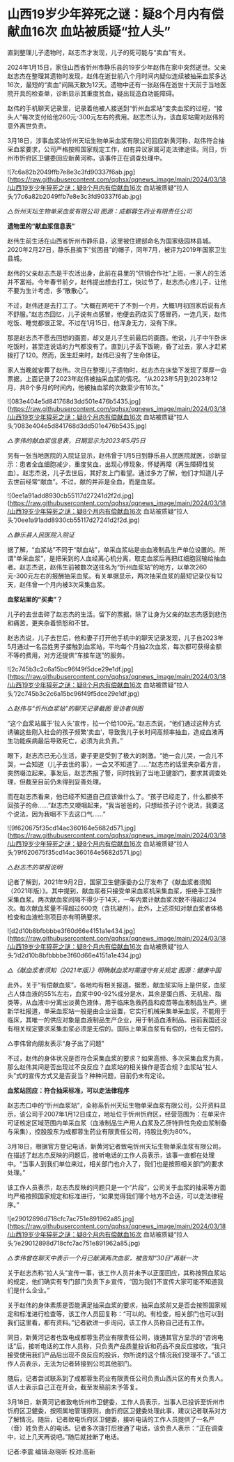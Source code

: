# 山西19岁少年猝死之谜：疑8个月内有偿献血16次 血站被质疑“拉人头”

直到整理儿子遗物时，赵志杰才发现，儿子的死可能与“卖血”有关。

2024年1月15日，家住山西省忻州市静乐县的19岁少年赵伟在家中突然逝世。父亲赵志杰在整理其遗物时发现，赵伟在逝世前八个月时间内疑似连续被抽采血浆多达16次，最短的“卖血”间隔天数为12天。遗物中还有一张赵伟在逝世十天前于当地医院开具的检查单，诊断显示其重度贫血，疑出现造血功能障碍。

赵伟的手机聊天记录里，记录着他被人接送到“忻州血浆站”变卖血浆的过程，“接头人”每次支付给他260元-300元左右的费用。赵志杰认为，该血浆站需对赵伟的意外离世负责。

3月18日，涉事血浆站忻州天坛生物单采血浆有限公司回应新黄河称，赵伟符合抽采血浆要求，公司严格按照国家规定工作，如有异议家属可走法律途径。同日，忻州市忻府区卫健委回应新黄河称，该事件正在调查处理中。

![7c6a82b2049ffb7e8e3c3fd90337f6ab.jpg](https://raw.githubusercontent.com/qqhsx/qqnews_image/main/2024/03/18/山西19岁少年猝死之谜：疑8个月内有偿献血16次 血站被质疑“拉人头”/7c6a82b2049ffb7e8e3c3fd90337f6ab.jpg)

_△忻州天坛生物单采血浆有限公司 图源：成都蓉生药业有限责任公司_

**遗物里的“献血浆信息表”**

赵伟生前生活在山西省忻州市静乐县，这里被住建部命名为国家级园林县城。2020年2月27日，静乐县摘下“贫困县”的帽子，同年7月，被评为2019年国家卫生县城。

赵伟的父亲赵志杰是干农活出身，此前在县里的“供销合作社”上班，一家人的生活并不富裕。今年春节前夕，赵伟提出想去打工，快过节了，赵志杰心疼儿子，让他不要为生计考虑，多“散散心”。

不过，赵伟还是去打工了。“大概在网吧干了不到一个月，大概1月初回家后说有点不舒服。”赵志杰回忆，儿子说有点感冒，他便去药店买了感冒药，一连几天，赵伟吃饭、睡觉都很正常。不过在1月15日，他浑身无力，没有下床。

那是赵志杰不愿去回想的画面，却又是儿子生前最后的画面。他说，儿子中午卧床吃饭时，甚至连说话的力气都没有了。直到儿子丢下饭碗，昏了过去，家人才赶紧拨打了120。然而，医生赶来时，赵伟已没有了生命体征。

家人当晚就安葬了赵伟。次日在整理儿子遗物时，赵志杰在床垫下发现了厚厚一沓票据，上面记录了2023年赵伟被抽采血浆的情况。“从2023年5月到2023年12月，共8个多月的时间内，他被抽血浆的次数至少有16次。”

![083e404e5d841768d3dd501e476b5435.jpg](https://raw.githubusercontent.com/qqhsx/qqnews_image/main/2024/03/18/山西19岁少年猝死之谜：疑8个月内有偿献血16次 血站被质疑“拉人头”/083e404e5d841768d3dd501e476b5435.jpg)

_△李伟的献血浆信息表，日期显示为2023年5月5日_

另有一张当地医院的入院证显示，赵伟曾于1月5日到静乐县人民医院就医，诊断显示：患者全血细胞减少，重度贫血，出现心悸现象，怀疑再障（再生障碍性贫血）。赵志杰说，儿子去世后，其好友上门看望。通过多方了解，他们才知道儿子去世前经常“献血”。不过，献的并非是全血，而是血浆。

![0ee1a91add8930cb55117d27241d2f2d.jpg](https://raw.githubusercontent.com/qqhsx/qqnews_image/main/2024/03/18/山西19岁少年猝死之谜：疑8个月内有偿献血16次 血站被质疑“拉人头”/0ee1a91add8930cb55117d27241d2f2d.jpg)

_△静乐县人民医院入院证_

据了解，“血浆站”不同于“献血站”，单采血浆站是由血液制品生产单位设置的。所谓“单采血浆”，是把采到的人血经离心机分离，取走血浆后再把红细胞回输给抽血者。赵志杰说，赵伟生前被数次送往名为“忻州血浆站”的地方，以单次260元-300元左右的报酬抽采血浆。有关单据显示，两次抽采血浆的最短记录仅有12天，赵伟曾一个月内被3次采集血浆。

**血浆站里的“买卖”？**

儿子的去世击碎了赵志杰的生活。留下的票据，除了让身为父亲的赵志杰感到悲伤和痛苦，更夹杂着愤怒和不甘。

赵志杰说，儿子去世后，他和妻子打开他手机中的聊天记录发现，儿子自2023年5月通过一名吕姓男子接触到血浆站，平均每个月抽2次血浆，每次都可获得金额不等的费用，对方还提供“车接车送”的服务。

![2c745b3c2c6a15bc96f49f5dce29e1df.jpg](https://raw.githubusercontent.com/qqhsx/qqnews_image/main/2024/03/18/山西19岁少年猝死之谜：疑8个月内有偿献血16次 血站被质疑“拉人头”/2c745b3c2c6a15bc96f49f5dce29e1df.jpg)

_△赵伟与“忻州血浆站”的聊天记录截图 受访者供图_

“这个血浆站属于‘拉人头’宣传，拉一个给100元。”赵志杰说，“他们通过这种方式诱骗这些刚入社会的孩子频繁‘卖血’，导致我儿子长时间高频率抽血，造成血液再生功能疾病最后导致死亡，必须为此负责。”

眼下，赵志杰已无心生活，妻子更是受到了极大的刺激。“她一会儿哭，一会儿不哭，一会知道（儿子去世的事），一会又不知道了……”赵志杰的话里夹杂着方言，突然啜泣起来。事发后，赵志杰报了警，同时找到了当地卫健部门，要求其调查处理，但截至目前仍未得到妥善处理。

而在赵志杰看来，他已经不知道自己应该做什么了。“孩子已经走了，什么都换不回孩子的命……”赵志杰又哽咽起来，“我当爸爸的，只想给孩子讨个说法，我要这个说法，因为我咽不下去这口气……”

![9f620675f35cd14ac360164e5682d571.jpg](https://raw.githubusercontent.com/qqhsx/qqnews_image/main/2024/03/18/山西19岁少年猝死之谜：疑8个月内有偿献血16次 血站被质疑“拉人头”/9f620675f35cd14ac360164e5682d571.jpg)

_△赵志杰的举报说明_

记者了解到，2021年9月2日，国家卫生健康委办公厅发布了《献血浆者须知（2021年版）》。其中提到，献血浆者只接受单采血浆机采集血浆，拒绝手工操作采集血浆。两次献血浆间隔不得少于14天，一年内累计献血浆次数不得超过24次。每次献血浆量不得超过600克（含抗凝剂）。此外，上述须知对献血浆者体格检查和血液检测项目亦有明确要求。

![d2d10b8bfbbbbe3f60d66e4151a1e434.jpg](https://raw.githubusercontent.com/qqhsx/qqnews_image/main/2024/03/18/山西19岁少年猝死之谜：疑8个月内有偿献血16次 血站被质疑“拉人头”/d2d10b8bfbbbbe3f60d66e4151a1e434.jpg)

_△《献血浆者须知（2021年版）》明确献血浆时需遵守有关规定 图源：健康中国_

此外，关于“有偿献血浆”，各地均有相关报道。据悉，献血浆实际上是供浆，血浆占人体血液的55%左右，血浆中90-92%成分是水，其余是蛋白质、无机盐、脂类等，从血液中分离出淡黄色液体，用于临床急救药品和疫苗等血液制品生产。据新华社报道，单采血浆站一般是由企业设置，它实行机械采集单采血浆，不能用于临床，其唯一的供应对象是血液制品生产企业，用于制造血液制品。目前我国还没有相关规定要求采集血浆必须是无偿的。国际上单采血浆有有偿的，也有无偿的。

△李伟曾向朋友表示“身子出了问题”

不过，赵伟的身体状况是否符合采集血浆的要求？如果高频、多次采集血浆为真，那么赵伟其间是否出现过不良反应？血浆站的相关操作是否合规？血浆站“拉人头”式的宣传方式又是否妥当？种种问题，目前仍未有定论。

**血浆站回应：符合抽采标准，可以走法律程序**

赵志杰口中的“忻州血浆站”，全称系忻州天坛生物单采血浆有限公司，公开资料显示，该公司于2007年1月12日成立，地址位于忻州忻府区，经营范围为：在单采许可证核定区域范围内单采血浆（血液制品生产用人血浆及乙肝特异性免疫血浆制备与采集），控股股东为成都蓉生药业有限责任公司，持股比例为80%。

3月18日，根据官方登记电话，新黄河记者致电忻州天坛生物单采血浆有限公司。在描述了赵志杰反映的问题后，接听电话的工作人员表示，该事一直都在处理中。“当事人到我们单位来过，相关部门也介入了，我们也是按照相关部门的要求处理。”

该工作人员表示，赵志杰反映的问题只是一个“片段”，公司关于血浆的抽采等方面均严格按照国家规定和标准进行，“如果觉得我们哪个地方不合适，可以走法律程序。”

![e29012898d718cfc7ac751e891962a85.jpg](https://raw.githubusercontent.com/qqhsx/qqnews_image/main/2024/03/18/山西19岁少年猝死之谜：疑8个月内有偿献血16次 血站被质疑“拉人头”/e29012898d718cfc7ac751e891962a85.jpg)

_△李伟曾在聊天中表示一个月已献满两次血浆，被告知“30日”再献一次_

关于赵志杰称“拉人头”宣传一事，该工作人员并未予以正面回应，其称按照血浆站的规定，他们确实有专门部门负责下乡宣传，“因为我们不宣传大家可能不知道我们是什么企业。”

关于赵伟的身体素质是否能满足抽采血浆的要求，抽采血浆前又是否会按照国家规定和标准进行检查等，该工作人员回复称：“可以的。有检查，相关部门也可以到我们这里看，都有资料。”记者欲进一步询问，该工作人员称自己还有工作。

同日，新黄河记者也致电成都蓉生药业有限责任公司，拨通其官方显示的“咨询电话”后，接听电话的工作人员称，只负责产品质量投诉和药品不良反应接收，“我只接受使用我们产品后出现不良反应的投诉，你所说的这个情况我们受理不了。”该工作人员表示，无法为记者转接到公司其他部门。

随后，记者尝试联系到了成都蓉生药业有限责任公司负责山西片区的有关负责人。该人士表示自己正在开会，截至发稿前未予答复。

3月18日，新黄河记者致电忻州市卫健委，工作人员表示，当事人已投诉至忻州市忻府区卫健委，按照属地管理原则，由忻府区卫健委处理此事，建议记者联系对方了解情况。随后，记者致电忻府区卫健委，接听电话的工作人员提供了一名严（音）姓负责人的电话。记者多次拨打后接通了电话，该负责人表示：“正在调查中，过上几天再说吧。”随后就挂断了电话。

记者:李震 编辑:赵晓昕 校对:高新

